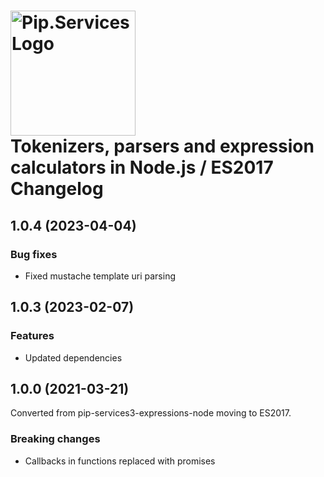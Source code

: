 # <img src="https://uploads-ssl.webflow.com/5ea5d3315186cf5ec60c3ee4/5edf1c94ce4c859f2b188094_logo.svg" alt="Pip.Services Logo" width="200"> <br/> Tokenizers, parsers and expression calculators in Node.js / ES2017 Changelog

## <a name="1.0.4"></a> 1.0.4 (2023-04-04)
### Bug fixes
- Fixed mustache template uri parsing

## <a name="1.0.3"></a> 1.0.3 (2023-02-07)
### Features
* Updated dependencies

## <a name="1.0.0"></a> 1.0.0 (2021-03-21)

Converted from pip-services3-expressions-node moving to ES2017.

### Breaking changes
* Callbacks in functions replaced with promises
